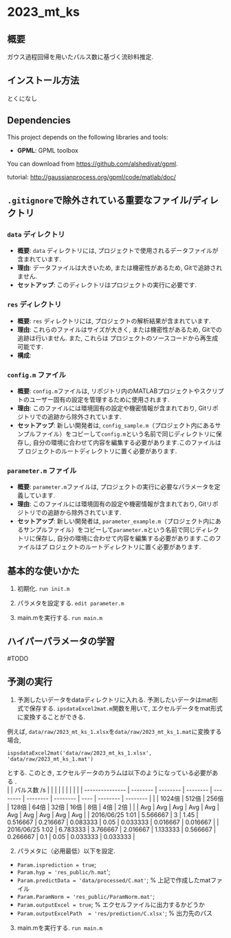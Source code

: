 # 2023_mt_ks

## 概要
ガウス過程回帰を用いたパルス数に基づく流砂料推定.

## インストール方法
とくになし

## Dependencies

This project depends on the following libraries and tools:

- **GPML**: GPML toolbox 

You can download from https://github.com/alshedivat/gpml.

tutorial: http://gaussianprocess.org/gpml/code/matlab/doc/

## `.gitignore`で除外されている重要なファイル/ディレクトリ

### `data` ディレクトリ
- **概要**: `data` ディレクトリには, プロジェクトで使用されるデータファイルが含まれています.
- **理由**: データファイルは大きいため, または機密性があるため, Gitで追跡されません.
- **セットアップ**: このディレクトリはプロジェクトの実行に必要です.

### `res` ディレクトリ
- **概要**: `res` ディレクトリには, プロジェクトの解析結果が含まれています. 
- **理由**: これらのファイルはサイズが大きく, または機密性があるため, Gitでの追跡は行いません. また, これらは
プロジェクトのソースコードから再生成可能です. 
- **構成**:

### `config.m` ファイル
- **概要**: `config.m`ファイルは, リポジトリ内のMATLABプロジェクトやスクリプトのユーザー固有の設定を管理するために使用されます.
- **理由**: このファイルには環境固有の設定や機密情報が含まれており, Gitリポジトリでの追跡から除外されています. 
- **セットアップ**: 新しい開発者は, `config_sample.m`（プロジェクト内にあるサンプルファイル）をコピーして`config.m`という名前で同じディレクトリに保存し, 自分の環境に合わせて内容を編集する必要があります.このファイルはプ
ロジェクトのルートディレクトリに置く必要があります.


### `parameter.m` ファイル
- **概要**: `parameter.m`ファイルは, プロジェクトの実行に必要なパラメータを定義しています.
- **理由**: このファイルには環境固有の設定や機密情報が含まれており, Gitリポジトリでの追跡から除外されています. 
- **セットアップ**: 新しい開発者は, `parameter_example.m`（プロジェクト内にあるサンプルファイル）をコピーして`parameter.m`という名前で同じディレクトリに保存し, 自分の環境に合わせて内容を編集する必要があります.このファイルはプ
ロジェクトのルートディレクトリに置く必要があります.

## 基本的な使いかた
1. 初期化.
```run init.m```

2. パラメタを設定する.
```edit parameter.m```

3. main.mを実行する.
```run main.m```

## ハイパーパラメータの学習
#TODO

## 予測の実行
1. 予測したいデータをdataディレクトリに入れる. 予測したいデータはmat形式で保存する. 
`ipsdataExcel2mat.m`関数を用いて, エクセルデータをmat形式に変換することができる. 

例えば, `data/raw/2023_mt_ks_1.xlsx`を`data/raw/2023_mt_ks_1.mat`に変換する場合, 

```ispsdataExcel2mat('data/raw/2023_mt_ks_1.xlsx', 'data/raw/2023_mt_ks_1.mat')```

とする. このとき, エクセルデータのカラムは以下のようになっている必要がある .  
|                 | パルス数 /s  |          |          |          |          |          |      |          |          |
| --------------- | -------- | -------- | -------- | -------- | -------- | -------- | ---- | -------- | -------- |
|                 | 1024倍    | 512倍     | 256倍     | 128倍     | 64倍      | 32倍      | 16倍  | 8倍       | 4倍       | 2倍 |
|                 | Avg      | Avg      | Avg      | Avg      | Avg      | Avg      | Avg  | Avg      | Avg      | Avg |
| 2016/06/25 1:01 | 5.566667 | 3        | 1.45     | 0.516667 | 0.216667 | 0.083333 | 0.05 | 0.033333 | 0.016667 | 0.016667 |
| 2016/06/25 1:02 | 6.783333 | 3.766667 | 2.016667 | 1.133333 | 0.566667 | 0.266667 | 0.1  | 0.05     | 0.033333 | 0.033333 |

2. パラメタに（必用最低）以下を設定. 
- `Param.isprediction = true`; 
- `Param.hyp = 'res_public/h.mat`';
- `Param.predictData = 'data/processed/C.mat'`; % 上記で作成したmatファイル
- `Param.ParamNorm = 'res_public/ParamNorm.mat'`;
- `Param.outputExcel = true`; % エクセルファイルに出力するかどうか
- `Param.outputExcelPath  = 'res/prediction/C.xlsx'`; % 出力先のパス

3. main.mを実行する.
```run main.m```



